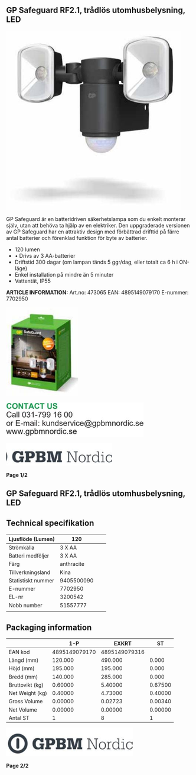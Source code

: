 ## GP Safeguard RF2.1, trådlös utomhusbelysning, LED

![](_page_0_Picture_3.jpeg)

GP Safeguard är en batteridriven säkerhetslampa som du enkelt monterar själv, utan att behöva ta hjälp av en elektriker. Den uppgraderade versionen av GP Safeguard har en attraktiv design med förbättrad drifttid på färre antal batterier och förenklad funktion för byte av batterier. 

- 120 lumen
- • Drivs av 3 AA-batterier
- Driftstid 300 dagar (om lampan tänds 5 ggr/dag, eller totalt ca 6 h i ON-läge)
- Enkel installation på mindre än 5 minuter
- Vattentät, IP55

**ARTICLE INFORMATION:** Art.no: 473065 EAN: 4895149079170 E-nummer: 7702950

![](_page_0_Picture_11.jpeg)

![](_page_0_Picture_12.jpeg)

![](_page_0_Picture_13.jpeg)

**Page 1/2**

## GP Safeguard RF2.1, trådlös utomhusbelysning, LED

## **Technical specifikation**

| Ljusflöde (Lumen)  | 120        |  |  |
|--------------------|------------|--|--|
| Strömkälla         | 3 X AA     |  |  |
| Batteri medföljer  | 3 X AA     |  |  |
| Färg               | anthracite |  |  |
| Tillverkningsland  | Kina       |  |  |
| Statistiskt nummer | 9405500090 |  |  |
| E-nummer           | 7702950    |  |  |
| EL-nr              | 3200542    |  |  |
| Nobb number        | 51557777   |  |  |
|                    |            |  |  |

## **Packaging information**

|                 | 1-P           | EXKRT         | ST      |
|-----------------|---------------|---------------|---------|
| EAN kod         | 4895149079170 | 4895149079316 |         |
| Längd (mm)      | 120.000       | 490.000       | 0.000   |
| Höjd (mm)       | 195.000       | 195.000       | 0.000   |
| Bredd (mm)      | 140.000       | 285.000       | 0.000   |
| Bruttovikt (kg) | 0.60000       | 5.40000       | 0.67500 |
| Net Weight (kg) | 0.40000       | 4.73000       | 0.40000 |
| Gross Volume    | 0.00000       | 0.02723       | 0.00340 |
| Net Volume      | 0.00000       | 0.00000       | 0.00000 |
| Antal ST        | 1             | 8             | 1       |

![](_page_1_Picture_7.jpeg)

**Page 2/2**